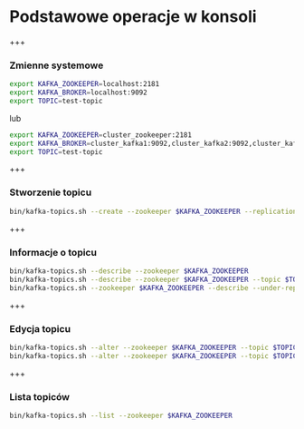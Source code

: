 
# Podstawowe operacje w konsoli


+++
### Zmienne systemowe
~~~bash
export KAFKA_ZOOKEEPER=localhost:2181
export KAFKA_BROKER=localhost:9092
export TOPIC=test-topic
~~~
lub
~~~bash
export KAFKA_ZOOKEEPER=cluster_zookeeper:2181
export KAFKA_BROKER=cluster_kafka1:9092,cluster_kafka2:9092,cluster_kafka3:9092
export TOPIC=test-topic
~~~


+++
### Stworzenie topicu
~~~bash
bin/kafka-topics.sh --create --zookeeper $KAFKA_ZOOKEEPER --replication-factor 1 --partitions 1 --topic $TOPIC
~~~


+++
### Informacje o topicu
~~~bash
bin/kafka-topics.sh --describe --zookeeper $KAFKA_ZOOKEEPER
bin/kafka-topics.sh --describe --zookeeper $KAFKA_ZOOKEEPER --topic $TOPIC
bin/kafka-topics.sh --zookeeper $KAFKA_ZOOKEEPER --describe --under-replicated-partitions
~~~


+++
### Edycja topicu
~~~bash
bin/kafka-topics.sh --alter --zookeeper $KAFKA_ZOOKEEPER --topic $TOPIC --partitions 20
bin/kafka-topics.sh --alter --zookeeper $KAFKA_ZOOKEEPER --topic $TOPIC --replication-factor 3
~~~


+++
### Lista topiców
~~~bash
bin/kafka-topics.sh --list --zookeeper $KAFKA_ZOOKEEPER
~~~